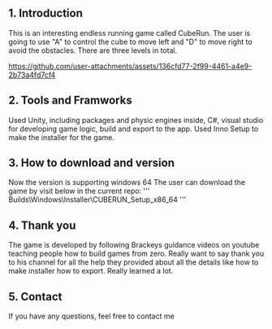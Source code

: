 ## 1. Introduction

This is an interesting endless running game called CubeRun. The user is going to use "A" to control the cube to move left and "D" to move right to avoid the obstacles. There are three levels in total.

https://github.com/user-attachments/assets/136cfd77-2f99-4461-a4e9-2b73a4fd7cf4


## 2. Tools and Framworks

Used Unity, including packages and physic engines inside, C#, visual studio for developing game logic, build and export to the app.
Used Inno Setup to make the installer for the game.

## 3. How to download and version

Now the version is supporting windows 64
The user can download the game by visit below in the current repo:
'''
Builds\Windows\Installer\CUBERUN_Setup_x86_64
'''

## 4. Thank you

The game is developed by following Brackeys guidance videos on youtube teaching people how to build games from zero. Really want to say thank you to his channel for all the help they provided about all the details like how to make installer how to export. Really learned a lot.

## 5. Contact
If you have any questions, feel free to contact me
